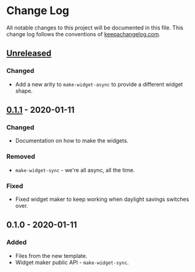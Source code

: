 # Change Log
All notable changes to this project will be documented in this file. This change log follows the conventions of [keepachangelog.com](http://keepachangelog.com/).

## [Unreleased]
### Changed
- Add a new arity to `make-widget-async` to provide a different widget shape.

## [0.1.1] - 2020-01-11
### Changed
- Documentation on how to make the widgets.

### Removed
- `make-widget-sync` - we're all async, all the time.

### Fixed
- Fixed widget maker to keep working when daylight savings switches over.

## 0.1.0 - 2020-01-11
### Added
- Files from the new template.
- Widget maker public API - `make-widget-sync`.

[Unreleased]: https://github.com/your-name/tic_tac_toe/compare/0.1.1...HEAD
[0.1.1]: https://github.com/your-name/tic_tac_toe/compare/0.1.0...0.1.1
